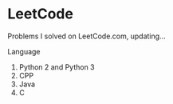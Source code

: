 # LeetCode
Problems I solved on LeetCode.com, updating...


Language

1. Python 2 and Python 3
2. CPP
3. Java
4. C
